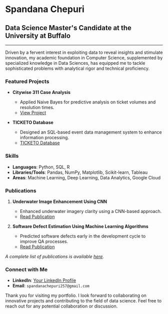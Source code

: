 # Spandana Chepuri
## Data Science Master's Candidate at the University at Buffalo

---

Driven by a fervent interest in exploiting data to reveal insights and stimulate innovation, my academic foundation in Computer Science, supplemented by specialized knowledge in Data Sciences, has equipped me to tackle sophisticated problems with analytical rigor and technical proficiency.

### Featured Projects

- **Citywise 311 Case Analysis**
  - Applied Naive Bayes for predictive analysis on ticket volumes and resolution times.
  - [View Project](#)

- **TICKETO Database**
  - Designed an SQL-based event data management system to enhance information processing.
  - [TICKETO Database](#)


### Skills

- **Languages**: Python, SQL, R
- **Libraries/Tools**: Pandas, NumPy, Matplotlib, Scikit-learn, Tableau
- **Areas**: Machine Learning, Deep Learning, Data Analytics, Google Cloud

### Publications

1. **Underwater Image Enhancement Using CNN**
   - Enhanced underwater imagery clarity using a CNN-based approach.
   - [Read Publication](#)

2. **Software Defect Estimation Using Machine Learning Algorithms**
   - Predicted software defects early in the development cycle to improve QA processes.
   - [Read Publication](#)

_A complete list of publications is available [here](#)._

### Connect with Me

- **LinkedIn**: [Your LinkedIn Profile](#)
- **Email**: `spandanachepuri257@gmail.com`

Thank you for visiting my portfolio. I look forward to collaborating on innovative projects and contributing to the field of data science. Feel free to reach out for any potential collaboration or discussion.


